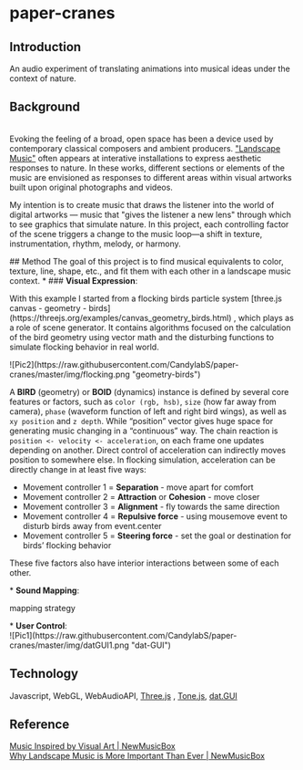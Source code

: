 # paper-cranes
## Introduction
An audio experiment of translating animations into musical ideas under the context of nature.
## Background
</br>Evoking the feeling of a broad, open space has been a device used by contemporary classical composers and ambient producers. ["Landscape Music"](http://landscapemusic.org/) often appears at interative installations to express aesthetic responses to nature. In these works, different sections or elements of the music are envisioned as responses to different areas within visual artworks built upon original photographs and videos.
<p>My intention is to create music that draws the listener into the world of digital artworks — music that "gives the listener a new lens" through which to see graphics that simulate nature. In this project, each controlling factor of the scene triggers a change to the music loop—a shift in texture, instrumentation, rhythm, melody, or harmony.</p>
## Method
The goal of this project is to find musical equivalents to color, texture, line, shape, etc., and fit them with each other in a landscape music context.
* ### <b>Visual Expression</b>:
<p>With this example I started from a flocking birds particle system  [three.js canvas - geometry - birds](https://threejs.org/examples/canvas_geometry_birds.html) , which plays as a role of scene generator. It contains algorithms focused on the calculation of the bird geometry using vector math and the disturbing functions to simulate flocking behavior in real world.</p>
<p>![Pic2](https://raw.githubusercontent.com/CandylabS/paper-cranes/master/img/flocking.png "geometry-birds")</p>
<p>A <b>BIRD</b> (geometry) or <b>BOID</b> (dynamics) instance is defined by several core features or factors, such as <code>color (rgb, hsb)</code>, <code>size</code> (how far away from camera), <code>phase</code> (waveform function of left and right bird wings), as well as <code>xy position</code> and <code>z depth</code>.
While “position” vector gives huge space for generating music changing in a “continuous” way. The chain reaction is <code>position <- velocity <- acceleration</code>, on each frame one updates depending on another. Direct control of acceleration can indirectly moves position to somewhere else. In flocking simulation, acceleration can be directly change in at least five ways: </p>
<ul>
<li>Movement controller 1 = <b>Separation</b> - move apart for comfort</li>
<li>Movement controller 2 = <b>Attraction</b> or <b>Cohesion</b> - move closer</li>
<li>Movement controller 3 = <b>Alignment</b> - fly towards the same direction</li>
<li>Movement controller 4 = <b>Repulsive force</b>  - using mousemove event to disturb birds away from event.center</li>
<li>Movement controller 5 = <b>Steering force</b> - set the goal or destination for birds’ flocking behavior</li>
</ul>
<p>These five factors also have interior interactions between some of each other.</p>
* <b>Sound Mapping</b>:
<p>mapping strategy</p>
* <b>User Control</b>:
</br>![Pic1](https://raw.githubusercontent.com/CandylabS/paper-cranes/master/img/datGUI1.png "dat-GUI")

## Technology
Javascript, WebGL, WebAudioAPI,  [Three.js](https://threejs.org/) , [Tone.js](https://github.com/Tonejs/Tone.js), [dat.GUI](https://github.com/dataarts/dat.gui)

## Reference
[Music Inspired by Visual Art | NewMusicBox](http://www.newmusicbox.org/articles/music-inspired-by-visual-art/)
</br>[Why Landscape Music is More Important Than Ever | NewMusicBox](http://www.newmusicbox.org/articles/why-landscape-music-is-more-important-than-ever/)
